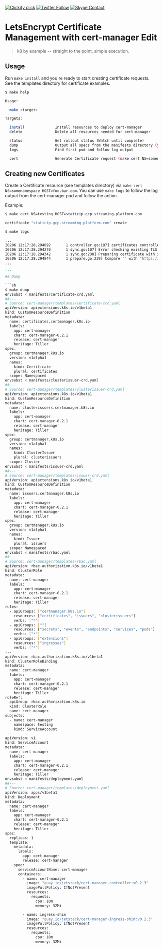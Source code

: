 <!--
#                                 __                 __
#    __  ______  ____ ___  ____ _/ /____  ____  ____/ /
#   / / / / __ \/ __ `__ \/ __ `/ __/ _ \/ __ \/ __  /
#  / /_/ / /_/ / / / / / / /_/ / /_/  __/ /_/ / /_/ /
#  \__, /\____/_/ /_/ /_/\__,_/\__/\___/\____/\__,_/
# /____                     matthewdavis.io, holla!
#
#-->

[![Clickity click](https://img.shields.io/badge/k8s%20by%20example%20yo-limit%20time-ff69b4.svg?style=flat-square)](https://k8.matthewdavis.io)
[![Twitter Follow](https://img.shields.io/twitter/follow/yomateod.svg?label=Follow&style=flat-square)](https://twitter.com/yomateod) [![Skype Contact](https://img.shields.io/badge/skype%20id-appsoa-blue.svg?style=flat-square)](skype:appsoa?chat)

# LetsEncrypt Certificate Management with cert-manager Edit

> k8 by example -- straight to the point, simple execution.

## Usage

Run `make install` and you're ready to start creating certificate requests.
See the templates directory for certificate examples.

```sh
$ make help

Usage:

  make <target>

Targets:

  install              Install resources to deploy cert-manager
  delete               Delete all resources needed for cert-manager

  status               Get rollout status (Watch until complete)
  dump                 Output all specs from the manifests directory (yaml)
  logs                 Find first pod and follow log output

  cert                 Generate Certificate request (make cert NS=somenamespace HOST=foo.bar.com)
```

## Creating new Certificates

Create a Certificate resource (see templates directory) via `make cert NS=somenamespace HOST=foo.bar.com`.
You can use `make logs` to follow the log output from the cert-manager pod and follow the action.

Example:

````sh
$ make cert NS=testing HOST=staticip.gcp.streaming-platform.com

certificate "staticip.gcp.streaming-platform.com" create

$ make logs

...
I0206 12:17:28.294092       1 controller.go:187] certificates controller: syncing item 'testing/staticip.gcp.streaming-platform.com'
I0206 12:17:28.294270       1 sync.go:107] Error checking existing TLS certificate: secret "tls-staticip.gcp.streaming-platform.com" not found
I0206 12:17:28.294342       1 sync.go:238] Preparing certificate with issuer
I0206 12:17:28.294844       1 prepare.go:239] Compare "" with "https://acme-v01.api.letsencrypt.org/acme/reg/28937938"
...

```
## Dump

```sh
$ make dump
envsubst < manifests/certificate-crd.yaml
##---
# Source: cert-manager/templates/certificate-crd.yaml
apiVersion: apiextensions.k8s.io/v1beta1
kind: CustomResourceDefinition
metadata:
  name: certificates.certmanager.k8s.io
  labels:
    app: cert-manager
    chart: cert-manager-0.2.1
    release: cert-manager
    heritage: Tiller
spec:
  group: certmanager.k8s.io
  version: v1alpha1
  names:
    kind: Certificate
    plural: certificates
  scope: Namespaced
envsubst < manifests/clusterissuer-crd.yaml
##---
# Source: cert-manager/templates/clusterissuer-crd.yaml
apiVersion: apiextensions.k8s.io/v1beta1
kind: CustomResourceDefinition
metadata:
  name: clusterissuers.certmanager.k8s.io
  labels:
    app: cert-manager
    chart: cert-manager-0.2.1
    release: cert-manager
    heritage: Tiller
spec:
  group: certmanager.k8s.io
  version: v1alpha1
  names:
    kind: ClusterIssuer
    plural: clusterissuers
  scope: Cluster
envsubst < manifests/issuer-crd.yaml
##---
# Source: cert-manager/templates/issuer-crd.yaml
apiVersion: apiextensions.k8s.io/v1beta1
kind: CustomResourceDefinition
metadata:
  name: issuers.certmanager.k8s.io
  labels:
    app: cert-manager
    chart: cert-manager-0.2.1
    release: cert-manager
    heritage: Tiller
spec:
  group: certmanager.k8s.io
  version: v1alpha1
  names:
    kind: Issuer
    plural: issuers
  scope: Namespaced
envsubst < manifests/rbac.yaml
##---
# Source: cert-manager/templates/rbac.yaml
apiVersion: rbac.authorization.k8s.io/v1beta1
kind: ClusterRole
metadata:
  name: cert-manager
  labels:
    app: cert-manager
    chart: cert-manager-0.2.1
    release: cert-manager
    heritage: Tiller
rules:
  - apiGroups: ["certmanager.k8s.io"]
    resources: ["certificates", "issuers", "clusterissuers"]
    verbs: ["*"]
  - apiGroups: [""]
    resources: ["secrets", "events", "endpoints", "services", "pods"]
    verbs: ["*"]
  - apiGroups: ["extensions"]
    resources: ["ingresses"]
    verbs: ["*"]
---
apiVersion: rbac.authorization.k8s.io/v1beta1
kind: ClusterRoleBinding
metadata:
  name: cert-manager
  labels:
    app: cert-manager
    chart: cert-manager-0.2.1
    release: cert-manager
    heritage: Tiller
roleRef:
  apiGroup: rbac.authorization.k8s.io
  kind: ClusterRole
  name: cert-manager
subjects:
  - name: cert-manager
    namespace: testing
    kind: ServiceAccount
---
apiVersion: v1
kind: ServiceAccount
metadata:
  name: cert-manager
  labels:
    app: cert-manager
    chart: cert-manager-0.2.1
    release: cert-manager
    heritage: Tiller
envsubst < manifests/deployment.yaml
##---
# Source: cert-manager/templates/deployment.yaml
apiVersion: apps/v1beta1
kind: Deployment
metadata:
  name: cert-manager
  labels:
    app: cert-manager
    chart: cert-manager-0.2.1
    release: cert-manager
    heritage: Tiller
spec:
  replicas: 1
  template:
    metadata:
      labels:
        app: cert-manager
        release: cert-manager
    spec:
      serviceAccountName: cert-manager
      containers:
        - name: cert-manager
          image: "quay.io/jetstack/cert-manager-controller:v0.2.3"
          imagePullPolicy: IfNotPresent
          resources:
            requests:
              cpu: 10m
              memory: 32Mi

        - name: ingress-shim
          image: "quay.io/jetstack/cert-manager-ingress-shim:v0.2.3"
          imagePullPolicy: IfNotPresent
          resources:
            requests:
              cpu: 10m
              memory: 32Mi
````
